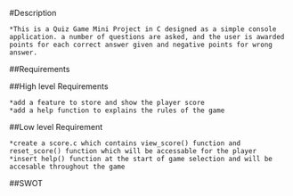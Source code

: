 #Description

    *This is a Quiz Game Mini Project in C designed as a simple console application. a number of questions are asked, and the user is awarded points for each correct answer given and negative points for wrong answer.

##Requirements

##High level Requirements

    *add a feature to store and show the player score
    *add a help function to explains the rules of the game

##Low level Requirement

    *create a score.c which contains view_score() function and  reset_score() function which will be accessable for the player
    *insert help() function at the start of game selection and will be accesable throughout the game

##SWOT
